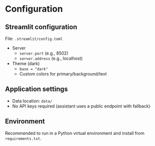 # Configuration

## Streamlit configuration

File: `.streamlit/config.toml`

- Server
  - `server.port` (e.g., 8502)
  - `server.address` (e.g., localhost)
- Theme (dark)
  - `base = "dark"`
  - Custom colors for primary/background/text

## Application settings

- Data location: `data/`
- No API keys required (assistant uses a public endpoint with fallback)

## Environment

Recommended to run in a Python virtual environment and install from `requirements.txt`.
